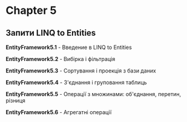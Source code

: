 # Chapter 5
## Запити LINQ to Entities

**EntityFramework5.1** - Введение в LINQ to Entities

**EntityFramework5.2** - Вибірка і фільтрація

**EntityFramework5.3** - Сортування і проекція з бази даних

**EntityFramework5.4** - З'єднання і груповання таблиць

**EntityFramework5.5** - Операції з множинами: об'єднання, перетин, різниця

**EntityFramework5.6** - Агрегатні операції